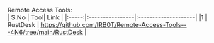 Remote Access Tools:
<br>
| S.No | Tool|  Link |
|:-----:|:----------------|:--------------------|
|1  | RustDesk  | https://github.com/IRB0T/Remote-Access-Tools---4N6/tree/main/RustDesk |
